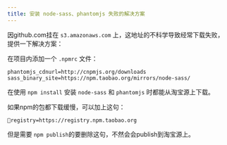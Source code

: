 ```yaml
---
title: 安装 node-sass、phantomjs 失败的解决方案
---
```




因github.com挂在 `s3.amazonaws.com` 上，这地址的不科学导致经常下载失败，提供一下解决方案：

在项目内添加一个 `.npmrc` 文件：

```shell
phantomjs_cdnurl=http://cnpmjs.org/downloads
sass_binary_site=https://npm.taobao.org/mirrors/node-sass/
```

在使用 `npm install` 安装 `node-sass` 和 `phantomjs` 时都能从淘宝源上下载。



 如果npm的包都下载缓慢，可以加上这句：

```shell
registry=https://registry.npm.taobao.org
```

但是需要 `npm publish`的要删除这句，不然会会publish到淘宝源上。